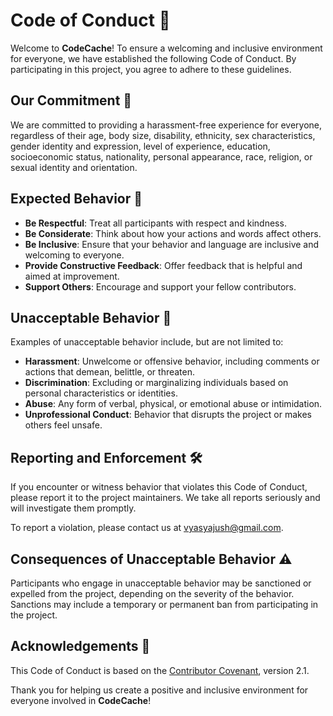 # Code of Conduct 📜

Welcome to **CodeCache**! To ensure a welcoming and inclusive environment for everyone, we have established the following Code of Conduct. By participating in this project, you agree to adhere to these guidelines.

## Our Commitment 🤝

We are committed to providing a harassment-free experience for everyone, regardless of their age, body size, disability, ethnicity, sex characteristics, gender identity and expression, level of experience, education, socioeconomic status, nationality, personal appearance, race, religion, or sexual identity and orientation.

## Expected Behavior 🌟

- **Be Respectful**: Treat all participants with respect and kindness.
- **Be Considerate**: Think about how your actions and words affect others.
- **Be Inclusive**: Ensure that your behavior and language are inclusive and welcoming to everyone.
- **Provide Constructive Feedback**: Offer feedback that is helpful and aimed at improvement.
- **Support Others**: Encourage and support your fellow contributors.

## Unacceptable Behavior 🚫

Examples of unacceptable behavior include, but are not limited to:

- **Harassment**: Unwelcome or offensive behavior, including comments or actions that demean, belittle, or threaten.
- **Discrimination**: Excluding or marginalizing individuals based on personal characteristics or identities.
- **Abuse**: Any form of verbal, physical, or emotional abuse or intimidation.
- **Unprofessional Conduct**: Behavior that disrupts the project or makes others feel unsafe.

## Reporting and Enforcement 🛠️

If you encounter or witness behavior that violates this Code of Conduct, please report it to the project maintainers. We take all reports seriously and will investigate them promptly.

To report a violation, please contact us at [vyasyajush@gmail.com](mailto:vyasyajush@gmail.com).

## Consequences of Unacceptable Behavior ⚠️

Participants who engage in unacceptable behavior may be sanctioned or expelled from the project, depending on the severity of the behavior. Sanctions may include a temporary or permanent ban from participating in the project.

## Acknowledgements 🙏

This Code of Conduct is based on the [Contributor Covenant](https://www.contributor-covenant.org/), version 2.1.

Thank you for helping us create a positive and inclusive environment for everyone involved in **CodeCache**!
